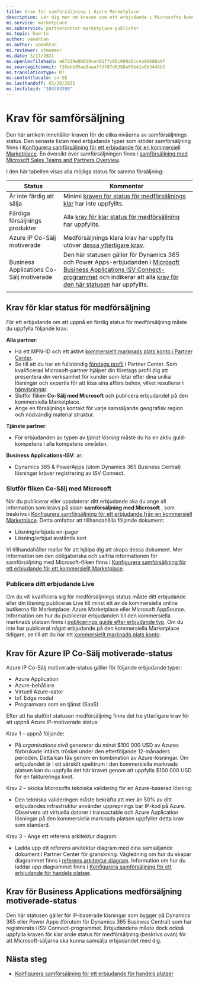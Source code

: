```yaml
---
title: Krav för samförsäljning | Azure Marketplace
description: Lär dig mer om kraven som ett erbjudande i Microsofts kommersiella marknads plats måste uppfylla för att kunna ta del av en färdig eller samförsäljnings motiverade status.
ms.service: marketplace
ms.subservice: partnercenter-marketplace-publisher
ms.topic: how-to
author: vamahtan
ms.author: vamahtan
ms.reviewer: stmummer
ms.date: 3/17/2021
ms.openlocfilehash: e67219e0b029ce401ffc05c009a5cc4a96680a9f
ms.sourcegitcommit: f28ebb95ae9aaaff3f87d8388a09b41e0b3445b5
ms.translationtype: MT
ms.contentlocale: sv-SE
ms.lasthandoff: 03/30/2021
ms.locfileid: "104593398"
---
```

# <a name="co-sell-requirements"></a>Krav för samförsäljning

Den här artikeln innehåller kraven för de olika nivåerna av samförsäljnings status. Den senaste listan med erbjudande typer som stöder samförsäljning finns i  [Konfigurera samförsäljning för ett erbjudande för en kommersiell Marketplace](co-sell-configure.md). En översikt över samförsäljningen finns i [samförsäljning med Microsoft Sales Teams and Partners Overview](co-sell-overview.md).

I den här tabellen visas alla möjliga status för samma försäljning:

| Status | Kommentar |
| ------------ | ------------- |
| Är inte färdig att sälja | Minimi [kraven för status för medförsäljnings klar](#requirements-for-co-sell-ready-status) har inte uppfyllts. |
| Färdiga försäljnings produkter | Alla [krav för klar status för medförsäljning](#requirements-for-co-sell-ready-status) har uppfyllts. |
| Azure IP Co-Sälj motiverade | Medförsäljnings klara krav har uppfyllts utöver [dessa ytterligare krav](#requirements-for-azure-ip-co-sell-incentivized-status). |
| Business Applications Co-Sälj motiverade | Den här statusen gäller för Dynamics 365 och Power Apps-erbjudanden i [Microsoft Business Applications ISV Connect-programmet](business-applications-isv-program.md) och indikerar att alla [krav för den här statusen](#requirements-for-business-applications-co-sell-incentivized-status) har uppfyllts. |
|||

## <a name="requirements-for-co-sell-ready-status"></a>Krav för klar status för medförsäljning

För ett erbjudande om att uppnå en färdig status för medförsäljning måste du uppfylla följande krav:

**Alla partner**:

- Ha ett MPN-ID och ett aktivt [kommersiellt marknads plats konto i Partner Center](./partner-center-portal/create-account.md).
- Se till att du har en fullständig [företags profil](/partner-center/create-a-marketing-profile) i Partner Center. Som kvalificerad Microsoft-partner hjälper din företags profil dig att presentera din verksamhet för kunder som letar efter dina unika lösningar och expertis för att lösa sina affärs behov, vilket resulterar i [hänvisningar](/partner-center/referrals).
- Slutför fliken **Co-Sälj med Microsoft** och publicera erbjudandet på den kommersiella Marketplace.
- Ange en försäljnings kontakt för varje samsäljande geografisk region och nödvändig material struktur.

**Tjänste partner**:

- För erbjudanden av typen av _tjänst lösning_ måste du ha en aktiv guld-kompetens i alla kompetens områden.

**Business Applications-ISV**: ar:

- Dynamics 365 & PowerApps (utom Dynamics 365 Business Central) lösningar kräver registrering av ISV Connect.

### <a name="complete-the-co-sell-with-microsoft-tab"></a>Slutför fliken Co-Sälj med Microsoft

När du publicerar eller uppdaterar ditt erbjudande ska du ange all information som krävs på sidan **samförsäljning med Microsoft** , som beskrivs i [Konfigurera samförsäljning för ett erbjudande från en kommersiell Marketplace](commercial-marketplace-co-sell.md). Detta omfattar att tillhandahålla följande dokument:

- Lösning/erbjuda en-pager
- Lösning/erbjud avstånds kort

Vi tillhandahåller mallar för att hjälpa dig att skapa dessa dokument. Mer information om den obligatoriska och valfria informationen för samförsäljning med Microsoft-fliken finns i [Konfigurera samförsäljning för ett erbjudande för ett kommersiellt Marketplace](commercial-marketplace-co-sell.md).

### <a name="publish-your-offer-live"></a>Publicera ditt erbjudande Live

Om du vill kvalificera sig för medförsäljnings status måste ditt erbjudande eller din lösning publiceras Live till minst ett av de kommersiella online butikerna för Marketplace: Azure Marketplace eller Microsoft AppSource. Information om hur du publicerar erbjudanden till den kommersiella marknads platsen finns i [publicerings guide efter erbjudande typ](publisher-guide-by-offer-type.md). Om du inte har publicerat något erbjudande på den kommersiella Marketplace tidigare, se till att du har ett [kommersiellt marknads plats konto](./partner-center-portal/create-account.md).

## <a name="requirements-for-azure-ip-co-sell-incentivized-status"></a>Krav för Azure IP Co-Sälj motiverade-status

Azure IP Co-Sälj motiverade-status gäller för följande erbjudande typer:

- Azure Application
- Azure-behållare
- Virtuell Azure-dator
- IoT Edge modul
- Programvara som en tjänst (SaaS)

Efter att ha slutfört statusen medförsäljning finns det tre ytterligare krav för att uppnå Azure IP-motiverade status:

Krav 1 – uppnå följande:

- På _organisations nivå_ genererar du minst $100 000 USD av Azures förbrukade intäkts tröskel under den efterföljande 12-månaders perioden. Detta kan fås genom en kombination av Azure-lösningar. Om erbjudandet är i ett särskilt spektrum i den kommersiella marknads platsen kan du uppfylla det här kravet genom att uppfylla $100 000 USD för en fakturerings kvot.

Krav 2 – skicka Microsofts tekniska validering för en Azure-baserad lösning:
- Den tekniska valideringen måste bekräfta att mer än 50% av ditt erbjudandes infrastruktur använder upprepnings bar IP-kod på Azure. Observera att virtuella datorer i transactable och Azure Application lösningar på den kommersiella marknads platsen uppfyller detta krav som standard.

Krav 3 – Ange ett referens arkitektur diagram:
- Ladda upp ett referens arkitektur diagram med dina samsäljande dokument i Partner Center för granskning. Vägledning om hur du skapar diagrammet finns i [referens arkitektur diagram](reference-architecture-diagram.md). Information om hur du laddar upp diagrammet finns i [Konfigurera samförsäljning för ett erbjudande för handels platser](commercial-marketplace-co-sell.md).

## <a name="requirements-for-business-applications-co-sell-incentivized-status"></a>Krav för Business Applications medförsäljning motiverade-status

Den här statusen gäller för IP-baserade lösningar som bygger på Dynamics 365 eller Power Apps (förutom för Dynamics 365 Business Central) som har registrerats i ISV Connect-programmet. Erbjudandena måste dock också uppfylla kraven för klar ande status för medförsäljning (beskrivs ovan) för att Microsoft-säljarna ska kunna samsälja erbjudandet med dig.

## <a name="next-steps"></a>Nästa steg

- [Konfigurera samförsäljning för ett erbjudande för handels platser](commercial-marketplace-co-sell.md)
